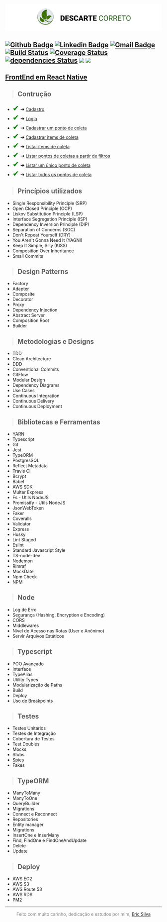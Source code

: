 
<img src="./docs/logo-header.png"/></h1>

[![Github Badge](https://img.shields.io/badge/-Github-000?style=flat-square&logo=Github&logoColor=white&link=https://github.com/monteiro-alexandre)](https://github.com/eric218110)
[![Linkedin Badge](https://img.shields.io/badge/-LinkedIn-blue?style=flat-square&logo=Linkedin&logoColor=white&link=https://www.linkedin.com/in/alexandre-monteiro-9a03371a5/)](https://www.linkedin.com/in/eric-silva-mendes-8a6716143/)
[![Gmail Badge](https://img.shields.io/badge/-Gmail-c14438?style=flat-square&logo=Gmail&logoColor=white&link=mailto:alexandre.monteiro.bec@gmail.com)](mailto:ericsilvaccp@gmail.com)
[![Build Status](https://travis-ci.org/eric218110/back-end-tcc.svg?branch=master)](https://travis-ci.org/eric218110/back-end-tcc)
[![Coverage Status](https://coveralls.io/repos/github/eric218110/back-end-tcc/badge.svg?branch=master)](https://coveralls.io/github/eric218110/pattern-api-node-ts?branch=master)
[![dependencies Status](https://david-dm.org/eric218110/pattern-api-node-ts/status.svg)](https://david-dm.org/eric218110/pattern-api-node-ts)
<img src="https://www.code-inspector.com/project/12545/score/svg">
<img src="https://www.code-inspector.com/project/12545/status/svg">
---

## [FrontEnd em React Native ](https://github.com/eric218110/mobile-tcc)

> ## Contrução

- <span style='font-size:25px; color: green;'>&#10004;</span>
<span style='font-size:16px;'>&#10140;</span> [Cadastro](./docs/signup.md)
- <span style='font-size:25px; color: green;'>&#10004;</span>
<span style='font-size:16px;'>&#10140;</span> [Login](./docs/login.md)
- <span style='font-size:25px; color: green;'>&#10004;</span>
<span style='font-size:16px;'>&#10140;</span> [Cadastrar um ponto de coleta](./docs/add-point.md)
- <span style='font-size:25px; color: green;'>&#10004;</span>
<span style='font-size:16px;'>&#10140;</span> [Cadastrar items de coleta](./docs/add-items.md)
- <span style='font-size:25px; color: green;'>&#10004;</span>
<span style='font-size:16px;'>&#10140;</span> [Listar items de coleta](./docs/list-items.md)
- <span style='font-size:25px; color: green;'>&#10004;</span>
<span style='font-size:16px;'>&#10140;</span> [Listar pontos de coletas a partir de filtros](./docs/list-filter-points.md)
- <span style='font-size:25px; color: green;'>&#10004;</span>
<span style='font-size:16px;'>&#10140;</span> [Listar um único ponto de coleta](./docs/list-id-point.md)
- <span style='font-size:25px; color: green;'>&#10004;</span>
<span style='font-size:16px;'>&#10140;</span> [Listar todos os pontos de coleta](./docs/list-points.md)

> ## Princípios utilizados

* Single Responsibility Principle (SRP)
* Open Closed Principle (OCP)
* Liskov Substitution Principle (LSP)
* Interface Segregation Principle (ISP)
* Dependency Inversion Principle (DIP)
* Separation of Concerns (SOC)
* Don't Repeat Yourself (DRY)
* You Aren't Gonna Need It (YAGNI)
* Keep It Simple, Silly (KISS)
* Composition Over Inheritance
* Small Commits

> ## Design Patterns

* Factory
* Adapter
* Composite
* Decorator
* Proxy
* Dependency Injection
* Abstract Server
* Composition Root
* Builder

> ## Metodologias e Designs

* TDD
* Clean Architecture
* DDD
* Conventional Commits
* GitFlow
* Modular Design
* Dependency Diagrams
* Use Cases
* Continuous Integration
* Continuous Delivery
* Continuous Deployment

> ## Bibliotecas e Ferramentas

* YARN
* Typescript
* Git
* Jest
* TypeORM
* PostgresSQL
* Reflect Metadata
* Travis CI
* Bcrypt
* Babel
* AWS SDK
* Multer Express
* Fs - Utils NodeJS
* Promissify - Utils NodeJS
* JsonWebToken
* Faker
* Coveralls
* Validator
* Express
* Husky
* Lint Staged
* Eslint
* Standard Javascript Style
* TS-node-dev
* Nodemon
* Rimraf
* MockDate
* Npm Check
* NPM

> ## Node

* Log de Erro
* Segurança (Hashing, Encryption e Encoding)
* CORS
* Middlewares
* Nível de Acesso nas Rotas (User e Anônimo)
* Servir Arquivos Estáticos

> ## Typescript

* POO Avançado
* Interface
* TypeAlias
* Utility Types
* Modularização de Paths
* Build
* Deploy
* Uso de Breakpoints

> ## Testes

* Testes Unitários
* Testes de Integração
* Cobertura de Testes
* Test Doubles
* Mocks
* Stubs
* Spies
* Fakes

> ## TypeORM

* ManyToMany
* ManyToOne
* QueryBuilder
* Migrations
* Connect e Reconnect
* Repositories
* Entity manager
* Migrations
* InsertOne e InserMany
* Find, FindOne e FindOneAndUpdate
* Delete
* Update

> ## Deploy

* AWS EC2
* AWS S3
* AWS Route 53
* AWS RDS
* PM2

---

<p style="color: grey" align="center">
Feito com muito carinho, dedicação e estudos por mim, <a href="https://github.com/eric218110/">Eric Silva</a>
</p>

